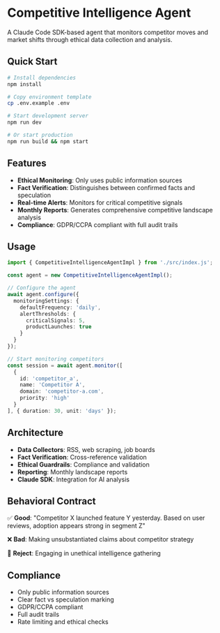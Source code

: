 # Competitive Intelligence Agent

A Claude Code SDK-based agent that monitors competitor moves and market shifts through ethical data collection and analysis.

## Quick Start

```bash
# Install dependencies
npm install

# Copy environment template
cp .env.example .env

# Start development server
npm run dev

# Or start production
npm run build && npm start
```

## Features

- **Ethical Monitoring**: Only uses public information sources
- **Fact Verification**: Distinguishes between confirmed facts and speculation
- **Real-time Alerts**: Monitors for critical competitive signals
- **Monthly Reports**: Generates comprehensive competitive landscape analysis
- **Compliance**: GDPR/CCPA compliant with full audit trails

## Usage

```typescript
import { CompetitiveIntelligenceAgentImpl } from './src/index.js';

const agent = new CompetitiveIntelligenceAgentImpl();

// Configure the agent
await agent.configure({
  monitoringSettings: {
    defaultFrequency: 'daily',
    alertThresholds: {
      criticalSignals: 5,
      productLaunches: true
    }
  }
});

// Start monitoring competitors
const session = await agent.monitor([
  {
    id: 'competitor_a',
    name: 'Competitor A',
    domain: 'competitor-a.com',
    priority: 'high'
  }
], { duration: 30, unit: 'days' });
```

## Architecture

- **Data Collectors**: RSS, web scraping, job boards
- **Fact Verification**: Cross-reference validation
- **Ethical Guardrails**: Compliance and validation
- **Reporting**: Monthly landscape reports
- **Claude SDK**: Integration for AI analysis

## Behavioral Contract

✅ **Good**: "Competitor X launched feature Y yesterday. Based on user reviews, adoption appears strong in segment Z"

❌ **Bad**: Making unsubstantiated claims about competitor strategy

🚫 **Reject**: Engaging in unethical intelligence gathering

## Compliance

- Only public information sources
- Clear fact vs speculation marking
- GDPR/CCPA compliant
- Full audit trails
- Rate limiting and ethical checks